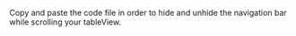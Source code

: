 
Copy and paste the code file in order to hide and unhide the navigation bar while scrolling your tableView.
